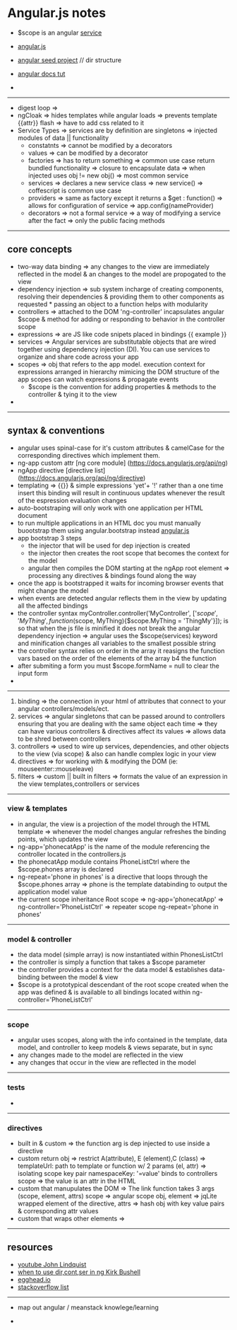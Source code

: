 # Angular.js  notes  
  * $scope is an angular [service](https://docs.angularjs.org/guide/services)  

* [angular.js](https://angularjs.org/)  
* [angular seed project](https://github.com/angular/angular-seed)  // dir structure  
* [angular docs tut](https://docs.angularjs.org/tutorial/)  
*  

---  

* digest loop => 
* ngCloak => hides templates while angular loads => prevents template {{attr}} flash => have to add css related to it  
* Service Types  => services are by definition are singletons => injected modules of data || functionality  
  * constatnts => cannot be modified by a decorators  
  * values  => can be modified by a decorator  
  * factories => has to return something => common use case return bundled functionality => closure to encapsulate data => when injected uses obj != new obj() => most common service   
  * services => declares a new service class => new service() => coffescript is common use case   
  * providers => same as factory except it returns a $get : function() => allows for configuration of service => app.config(nameProvider)   
  * decorators => not a formal service => a way of modifying a service after the fact => only the public facing methods  

---    

##  core concepts  

  * two-way data binding => any changes to the view are immediately reflected in the model & an changes to the model are propogated to the view  
  * dependency injection => sub system incharge of creating components, resolving their dependencies & providing them to other components as requested    * passing an object to a function helps with modularity  
  * controllers => attached to the DOM 'ng-controller' incapsulates angular $scope  & method for adding or responding to behavior in the controller scope  
  * expressions => are JS like code snipets placed in bindings {{ example }}  
  * services => Angular services are substitutable objects that are wired together using dependency injection (DI). You can use services to organize and share code across your app  
  * scopes => obj that  refers to the app model. execution context for expressions  arranged in hierarchy mimicing the DOM structure of the app  scopes can watch expressions & propagate events 
    * $scope is the convention for adding properties & methods to the controller & tying it to the view  
  * 
---  

## syntax & conventions  

  * angular uses spinal-case for it's custom attributes & camelCase for the corresponding directives which implement them.  
  * ng-app custom attr [ng core module] (https://docs.angularjs.org/api/ng)  
  * ngApp directive [directive list]  (https://docs.angularjs.org/api/ng/directive)  
  * templating => {{}} & simple expressions 'yet'+ '!'  rather than a one time insert this binding will result in continuous updates whenever the result of the espression evaluation changes  
  * auto-bootstraping will only work with one application per HTML document   
  * to run multiple applications in an HTML doc you must manually buootstrap them using angular.bootstrap instead [angular.js](https://docs.angularjs.org/api/ng/function/angular.bootstrap)  
  * app bootstrap 3 steps  
    * the injector that will be used for dep injection is created  
    * the injector then creates the root scope that becomes the context for the model  
    * angular then compiles the DOM starting at the ngApp root element => processing any directives & bindings found along the way    
  * once the app is bootstrapped it waits for incoming browser events that might change the model  
  * when events are detected angular reflects them in the view by updating all the affected bindings  
  *  the controller syntax myController.controller('MyController', ['$scope','MyThing', function($scope, MyThing){$scope.MyThing = 'ThingMy'}]); is so that when the js file is minified it does not break the angular dependency injection => angular uses the $scope(services) keyword and minification changes all variables to the smallest possible string  
  * the controller syntax relies on order in the array  it reasigns the function vars based on the order of the elements of the array b4 the function  
  * after submiting a form you must $scope.formName = null to clear the input form  
  * 
---   

  1. binding => the connection in your html of attributes that connect to your angular controllers/models/ect.  
  2. services => angular singletons that can be passed around to controllers ensuring that you are dealing with the same object each time => they can have various controllers & directives affect its values => allows data to be shred between controllers  
  3. controllers => used to wire up services, dependencies, and other objects to the view (via scope) & also can handle complex logic in your view  
  4. directives => for working with & modifying the DOM  (ie: mouseenter::mouseleave)  
  5. filters => custom || built in filters => formats the value of an expression in the view templates,controllers or services 



---  

###  view & templates  

  * in angular, the view is a projection of the model through the HTML template  => whenever the model changes angular refreshes the binding points, which updates the view  
  * ng-app='phonecatApp' is the name of the module referencing the controller located in the controllers.js  
  * the phonecatApp module contains PhoneListCtrl where the $scope.phones array is declared  
  * ng-repeat='phone in phones' is a directive that loops through the $scope.phones array => phone is the template databinding to output the application model value  
  *  the current scope inheritance Root scope => ng-app='phonecatApp' => ng-controller='PhoneListCtrl' => repeater scope ng-repeat='phone in phones'  

---  

### model & controller  
  * the data model (simple array) is now instantiated within PhonesListCtrl  
  * the controller is simply a function that takes a $scope parameter  
  * the controller provides a context for the data model & establishes data-binding between the model & view  
  * $scope is a prototypical descendant of the root scope created when the app was defined & is available to all bindings located within ng-controller='PhoneListCtrl'  


---  

### scope  
  * angular uses scopes, along with the info contained in the template, data model, and controller to keep models & views separate, but in sync
  * any changes made to the model are reflected in the view  
  * any changes that occur in the view are reflected in the model  

---  

### tests      
  * 
---  

### directives  

  * built in & custom  => the function arg is dep injected to use inside a directive  
  * custom return obj => restrict A(attribute), E (element),C (class) => templateUrl: path to template or function w/ 2 params (el, attr) => isolating scope key pair namespaceKey: '=value' binds to controllers scope => the value is an attr in the HTML  
  * custom that manupulates the DOM => The link function takes 3 args (scope, element, attrs) scope => angular scope obj, element => jqLite wrapped element of the directive, attrs => hash obj with key value pairs & corresponding attr values  
  * custom that wraps other elements => 
  


---  
### 
## resources  
  * [youtube John Lindquist](https://www.youtube.com/watch?v=Lx7ycjC8qjE&list=PLP6DbQBkn9ymGQh2qpk9ImLHdSH5T7yw7)  
  * [when to use dir,cont,ser in ng Kirk Bushell](http://kirkbushell.me/when-to-use-directives-controllers-or-services-in-angular/)  
  * [egghead.io](https://egghead/technologies/angularjs)  
  * [stackoverflow list](http://stackoverflow.com/questions/14333857/how-to-master-angularjs)  

---  

* map out angular / meanstack knowlege/learning  

*  



